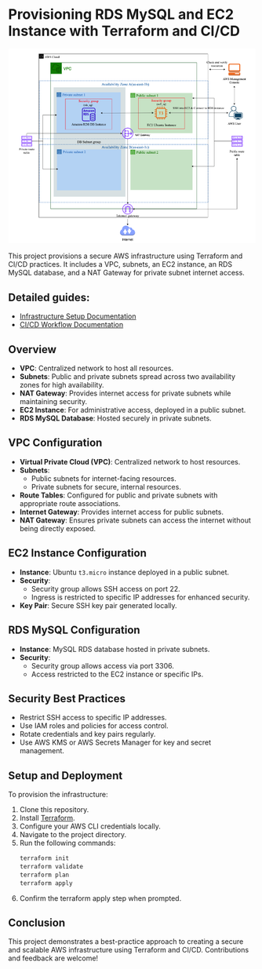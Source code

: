 # Provisioning RDS MySQL and EC2 Instance with Terraform and CI/CD

![MYSQLRDS](./arc-diagram.png)

This project provisions a secure AWS infrastructure using Terraform and CI/CD practices. It includes a VPC, subnets, an EC2 instance, an RDS MySQL database, and a NAT Gateway for private subnet internet access.

## Detailed guides:

- [Infrastructure Setup Documentation](https://medium.com/@ayolowo9/provisioning-mysql-rds-database-and-ec2-instance-using-terraform-4ed8a42f84e9)
- [CI/CD Workflow Documentation](https://medium.com/@ayolowo9/using-github-actions-to-deploy-terraform-configuration-to-aws-a-ci-cd-workflow-fff3b420ee62)

## Overview

- **VPC**: Centralized network to host all resources.
- **Subnets**: Public and private subnets spread across two availability zones for high availability.
- **NAT Gateway**: Provides internet access for private subnets while maintaining security.
- **EC2 Instance**: For administrative access, deployed in a public subnet.
- **RDS MySQL Database**: Hosted securely in private subnets.

## VPC Configuration

- **Virtual Private Cloud (VPC)**: Centralized network to host resources.
- **Subnets**:
  - Public subnets for internet-facing resources.
  - Private subnets for secure, internal resources.
- **Route Tables**: Configured for public and private subnets with appropriate route associations.
- **Internet Gateway**: Provides internet access for public subnets.
- **NAT Gateway**: Ensures private subnets can access the internet without being directly exposed.

## EC2 Instance Configuration

- **Instance**: Ubuntu `t3.micro` instance deployed in a public subnet.
- **Security**:
  - Security group allows SSH access on port 22.
  - Ingress is restricted to specific IP addresses for enhanced security.
- **Key Pair**: Secure SSH key pair generated locally.

## RDS MySQL Configuration

- **Instance**: MySQL RDS database hosted in private subnets.
- **Security**:
  - Security group allows access via port 3306.
  - Access restricted to the EC2 instance or specific IPs.

## Security Best Practices

- Restrict SSH access to specific IP addresses.
- Use IAM roles and policies for access control.
- Rotate credentials and key pairs regularly.
- Use AWS KMS or AWS Secrets Manager for key and secret management.

## Setup and Deployment

To provision the infrastructure:

1. Clone this repository.
2. Install [Terraform](https://developer.hashicorp.com/terraform/downloads).
3. Configure your AWS CLI credentials locally.
4. Navigate to the project directory.
5. Run the following commands:
   ```bash
   terraform init
   terraform validate
   terraform plan
   terraform apply
   ```
6. Confirm the terraform apply step when prompted.

## Conclusion

This project demonstrates a best-practice approach to creating a secure and scalable AWS infrastructure using Terraform and CI/CD. Contributions and feedback are welcome!
